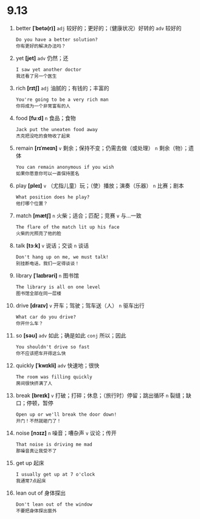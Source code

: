 # 9.13

1. better **[ˈbetə(r)]** `adj` 较好的；更好的；（健康状况）好转的 `adv` 较好的

   ```
   Do you have a better solution?
   你有更好的解决办法吗？
   ```

2. yet **[jet]** `adv` 仍然；还

   ```
   I saw yet another doctor
   我还看了另一个医生
   ```

3. rich **[rɪtʃ]** `adj` 油腻的；有钱的；丰富的

   ```
   You're going to be a very rich man
   你将成为一个非常富有的人
   ```

4. food **[fuːd]** `n` 食品；食物

   ```
   Jack put the uneaten food away
   杰克把没吃的食物收了起来
   ```

5. remain **[rɪˈmeɪn]** `v` 剩余；保持不变；仍需去做（或处理） `n` 剩余（物）；遗体

   ```
   You can remain anonymous if you wish
   如果你愿意你可以一直保持匿名
   ```

6. play **[pleɪ]** `v` （尤指儿童）玩；（使）播放；演奏（乐器） `n` 比赛；剧本

   ```
   What position does he play?
   他打哪个位置？
   ```

7. match **[mætʃ]** `n` 火柴；适合；匹配；竞赛 `v` 与...一致

   ```
   The flare of the match lit up his face
   火柴的光照亮了他的脸
   ```

8. talk **[tɔːk]** `v` 说话；交谈 `n` 谈话

   ```
   Don't hang up on me, we must talk!
   别挂断电话，我们一定得谈谈！
   ```

9. library **[ˈlaɪbrəri]** `n` 图书馆

   ```
   The library is all on one level
   图书馆全部在同一层楼
   ```

10. drive **[draɪv]** `v` 开车；驾驶；驾车送（人） `n` 驱车出行

    ```
    What car do you drive?
    你开什么车？
    ```

11. so **[səʊ]** `adv` 如此；确是如此 `conj` 所以；因此

    ```
    You shouldn't drive so fast
    你不应该把车开得这么快
    ```

12. quickly **[ˈkwɪkli]** `adv` 快速地；很快

    ```
    The room was filling quickly
    房间很快挤满了人
    ```

13. break **[breɪk]** `v` 打破；打碎；休息；（旅行时）停留；跳出循环 `n` 裂缝；缺口；停顿，暂停

    ```
    Open up or we'll break the door down!
    开门！不然就砸门了！
    ```

14. noise **[nɔɪz]** `n` 噪音；嘈杂声 `v` 议论；传开

    ```
    That noise is driving me mad
    那噪音真让我受不了
    ```

15. get up 起床

    ```
    I usually get up at 7 o'clock
    我通常7点起床
    ```

16. lean out of 身体探出

    ```
    Don't lean out of the window
    不要把身体探出窗外
    ```
